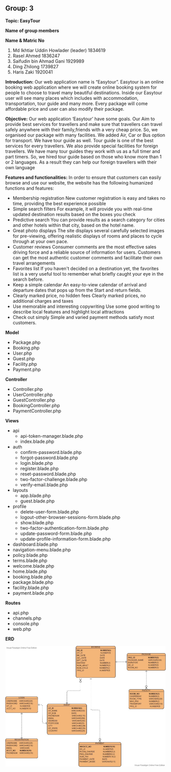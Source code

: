 ## Group: 3
**Topic: EasyTour**

**Name of group members**

**Name & Matric No**

1. Md Ikhtiar Uddin Howlader (leader) 1834619
2. Rasel Ahmed 1836247
3. Saifudin bin Ahmad Gani 1929989
4. Ding Zhilong 1739827
5. Haris Zaki 1920041

**Introduction:** 
Our web application name is “Easytour”. Easytour is an online booking web application where we will create online booking system for people to choose to travel many beautiful destinations. Inside our Easytour user will see many places which includes with accommodation, transportation, tour guide and many more. Every package will come affordable price and user can also modify their package.

**Objective:**
Our web application ‘Easytour’ have some goals. Our Aim to provide best services for travellers and make sure that travellers can travel safely anywhere with their family,friends with a very cheap price. So, we organised our package with many facilities. We added Air, Car or Bus option for transport. We have tour guide as well. Tour guide is one of the best services for every travellers. We also provide special facilities for foreign travellers. We have many tour guides they work with us as a full timer and part timers. So, we hired tour guide based on those who know more than 1 or 2 languages. As a result they can help our foreign travellers with their own language

**Features and functionalities:**
In order to ensure that customers can easily browse and use our website, the website has the following humanized functions and features:
- Membership registration
New customer registration is easy and takes no time, providing the best experience possible
- Simple search filters
For example, it will provide you with real-time updated destination results based on the boxes you check
- Predictive search
You can provide results as a search category for cities and other hotels within that city, based on the hotel name.
- Great photo displays
The site displays several carefully selected images for pre-viewing, offering realistic displays of rooms and places to cycle through at your own pace.
- Customer reviews
Consumer comments are the most effective sales driving force and a reliable source of information for users. Customers can get the most authentic customer comments and facilitate their own travel arrangements
- Favorites list
If you haven't decided on a destination yet, the favorites list is a very useful tool to remember what briefly caught your eye in the search before.
- Keep a simple calendar
An easy-to-view calendar of arrival and departure dates that pops up from the Start and return fields.
- Clearly marked price, no hidden fees
Clearly marked prices, no additional charges and taxes
- Use memorable and interesting copywriting
Use some good writing to describe local features and highlight local attractions
- Check out simply
Simple and varied payment methods satisfy most customers.

**Model**
- Package.php
- Booking.php
- User.php
- Guest.php
- Facility.php
- Payment.php

**Controller**
- Controller.php
- UserController.php
- GuestController.php
- BookingController.php
- PaymentController.php

**Views**
- api
     - api-token-manager.blade.php
     - index.blade.php
- auth
     - confirm-password.blade.php
     - forgot-password.blade.php
     - login.blade.php
     - register.blade.php
     - reset-password.blade.php
     - two-factor-challenge.blade.php
     - verify-email.blade.php
- layouts
     - app.blade.php
     - guest.blade.php
- profile
     - delete-user-form.blade.php
     - logout-other-browser-sessions-form.blade.php
     - show.blade.php
     - two-factor-authentication-form.blade.php
     - update-password-form.blade.php
     - update-profile-information-form.blade.php
- dashboard.blade.php
- navigation-menu.blade.php
- policy.blade.php
- terms.blade.php
- welcome.blade.php
- home.blade.php
- booking.blade.php
- package.blade.php
- facility.blade.php
- payment.blade.php

**Routes**
- api.php
- channels.php
- console.php
- web.php

**ERD**

![alt text](./proposal/erd.jpeg)
